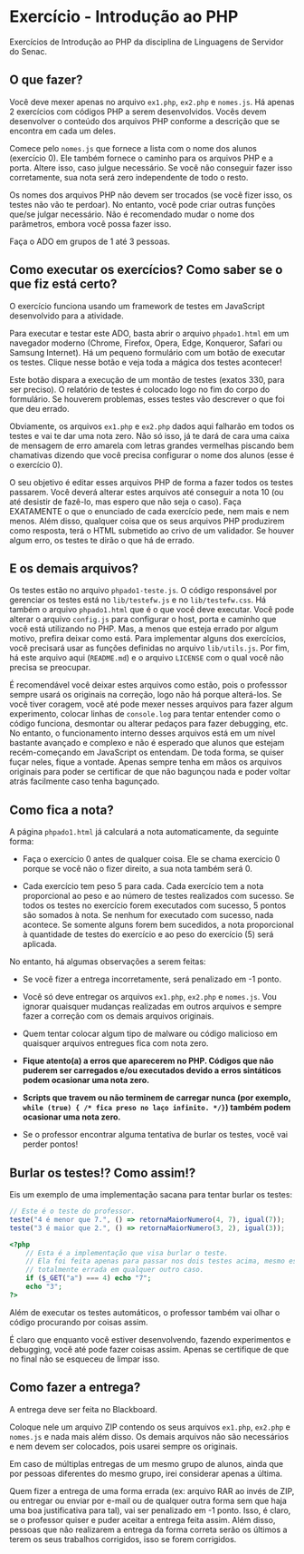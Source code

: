 # Exercício - Introdução ao PHP

Exercícios de Introdução ao PHP da disciplina de Linguagens de Servidor do Senac.

## O que fazer?

Você deve mexer apenas no arquivo `ex1.php`, `ex2.php` e `nomes.js`.
Há apenas 2 exercícios com códigos PHP a serem desenvolvidos.
Vocês devem desenvolver o conteúdo dos arquivos PHP conforme a descrição que se encontra em cada um deles.

Comece pelo `nomes.js` que fornece a lista com o nome dos alunos (exercício 0).
Ele também fornece o caminho para os arquivos PHP e a porta. Altere isso, caso julgue necessário.
Se você não conseguir fazer isso corretamente, sua nota será zero independente de todo o resto.

Os nomes dos arquivos PHP não devem ser trocados (se você fizer isso, os testes não vão te perdoar).
No entanto, você pode criar outras funções que/se julgar necessário.
Não é recomendado mudar o nome dos parâmetros, embora você possa fazer isso.

Faça o ADO em grupos de 1 até 3 pessoas.

## Como executar os exercícios? Como saber se o que fiz está certo?

O exercício funciona usando um framework de testes em JavaScript desenvolvido para a atividade.

Para executar e testar este ADO, basta abrir o arquivo `phpado1.html` em um navegador moderno (Chrome, Firefox, Opera, Edge, Konqueror, Safari ou Samsung Internet).
Há um pequeno formulário com um botão de executar os testes.
Clique nesse botão e veja toda a mágica dos testes acontecer!

Este botão dispara a execução de um montão de testes (exatos 330, para ser preciso).
O relatório de testes é colocado logo no fim do corpo do formulário.
Se houverem problemas, esses testes vão descrever o que foi que deu errado.

Obviamente, os arquivos `ex1.php` e `ex2.php` dados aqui falharão em todos os testes e vai te dar uma nota zero.
Não só isso, já te dará de cara uma caixa de mensagem de erro amarela com letras grandes vermelhas piscando bem chamativas dizendo que você precisa configurar o nome dos alunos (esse é o exercício 0).

O seu objetivo é editar esses arquivos PHP de forma a fazer todos os testes passarem.
Você deverá alterar estes arquivos até conseguir a nota 10 (ou até desistir de fazê-lo, mas espero que não seja o caso).
Faça EXATAMENTE o que o enunciado de cada exercício pede, nem mais e nem menos.
Além disso, qualquer coisa que os seus arquivos PHP produzirem como resposta, terá o HTML submetido ao crivo de um validador.
Se houver algum erro, os testes te dirão o que há de errado.

## E os demais arquivos?

Os testes estão no arquivo `phpado1-teste.js`.
O código responsável por gerenciar os testes está no `lib/testefw.js` e no `lib/testefw.css`.
Há também o arquivo `phpado1.html` que é o que você deve executar.
Você pode alterar o arquivo `config.js` para configurar o host, porta e caminho que você está utilizando no PHP. Mas, a menos que esteja errado por algum motivo, prefira deixar como está.
Para implementar alguns dos exercícios, você precisará usar as funções definidas no arquivo `lib/utils.js`.
Por fim, há este arquivo aqui (`README.md`) e o arquivo `LICENSE` com o qual você não precisa se preocupar.

É recomendável você deixar estes arquivos como estão, pois o professsor sempre usará os originais na correção, logo não há porque alterá-los.
Se você tiver coragem, você até pode mexer nesses arquivos para fazer algum experimento, colocar linhas de `console.log` para tentar entender como o código funciona, desmontar ou alterar pedaços para fazer debugging, etc.
No entanto, o funcionamento interno desses arquivos está em um nível bastante avançado e complexo e não é esperado que alunos que estejam recém-começando em JavaScript os entendam.
De toda forma, se quiser fuçar neles, fique a vontade.
Apenas sempre tenha em mãos os arquivos originais para poder se certificar de que não bagunçou nada e poder voltar atrás facilmente caso tenha bagunçado.

## Como fica a nota?

A página `phpado1.html` já calculará a nota automaticamente, da seguinte forma:

- Faça o exercício 0 antes de qualquer coisa.
  Ele se chama exercício 0 porque se você não o fizer direito, a sua nota também será 0.

- Cada exercício tem peso 5 para cada.
  Cada exercício tem a nota proporcional ao peso e ao número de testes realizados com sucesso.
  Se todos os testes no exercício forem executados com sucesso, 5 pontos são somados à nota.
  Se nenhum for executado com sucesso, nada acontece.
  Se somente alguns forem bem sucedidos, a nota proporcional à quantidade de testes do exercício e ao peso do exercício (5) será aplicada.

No entanto, há algumas observações a serem feitas:

- Se você fizer a entrega incorretamente, será penalizado em -1 ponto.

- Você só deve entregar os arquivos `ex1.php`, `ex2.php` e `nomes.js`. Vou ignorar quaisquer mudanças realizadas em outros arquivos e sempre fazer a correção com os demais arquivos originais.

- Quem tentar colocar algum tipo de malware ou código malicioso em quaisquer arquivos entregues fica com nota zero.

- **Fique atento(a) a erros que aparecerem no PHP. Códigos que não puderem ser carregados e/ou executados devido a erros sintáticos podem ocasionar uma nota zero.**

- **Scripts que travem ou não terminem de carregar nunca (por exemplo, `while (true) { /* fica preso no laço infinito. */}`) também podem ocasionar uma nota zero.**

- Se o professor encontrar alguma tentativa de burlar os testes, você vai perder pontos!

## Burlar os testes!? Como assim!?

Eis um exemplo de uma implementação sacana para tentar burlar os testes:

```js
// Este é o teste do professor.
teste("4 é menor que 7.", () => retornaMaiorNumero(4, 7), igual(7));
teste("3 é maior que 2.", () => retornaMaiorNumero(3, 2), igual(3));
```

```php
<?php
    // Esta é a implementação que visa burlar o teste.
    // Ela foi feita apenas para passar nos dois testes acima, mesmo estando
    // totalmente errada em qualquer outro caso.
    if ($_GET("a") === 4) echo "7";
    echo "3";
?>
```

Além de executar os testes automáticos, o professor também vai olhar o código procurando por coisas assim.

É claro que enquanto você estiver desenvolvendo, fazendo experimentos e debugging, você até pode fazer coisas assim.
Apenas se certifique de que no final não se esqueceu de limpar isso.

## Como fazer a entrega?

A entrega deve ser feita no Blackboard.

Coloque nele um arquivo ZIP contendo os seus arquivos `ex1.php`, `ex2.php` e `nomes.js` e nada mais além disso.
Os demais arquivos não são necessários e nem devem ser colocados, pois usarei sempre os originais.

Em caso de múltiplas entregas de um mesmo grupo de alunos, ainda que por pessoas diferentes do mesmo grupo, irei considerar apenas a última.

Quem fizer a entrega de uma forma errada (ex: arquivo RAR ao invés de ZIP, ou entregar ou enviar por e-mail ou de qualquer outra forma sem que haja uma boa justificativa para tal), vai ser penalizado em -1 ponto.
Isso, é claro, se o professor quiser e puder aceitar a entrega feita assim.
Além disso, pessoas que não realizarem a entrega da forma correta serão os últimos a terem os seus trabalhos corrigidos, isso se forem corrigidos.
